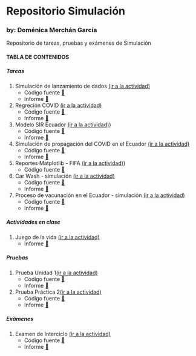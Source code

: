 # Repositorio Simulación
### by: Doménica Merchán García
Repositorio de tareas, pruebas y exámenes de Simulación 


#### TABLA DE CONTENIDOS

##### Tareas
1. Simulación de lanzamiento de dados [(ir a la actividad)](https://github.com/domerchan/Repositorio/tree/main/07-04%20Tarea%201%20(Dados))
    - Código fuente [📌](https://github.com/domerchan/Repositorio/blob/main/07-04%20Tarea%201%20(Dados)/tarea1.py)
    - Informe [📌](https://github.com/domerchan/Repositorio/blob/main/07-04%20Tarea%201%20(Dados)/Informe.pdf)
2. Regreción COVID [(ir a la actividad)](https://github.com/domerchan/Repositorio/tree/main/23-04%20Tarea%202%20(Regresi%C3%B3n%20COVID))
    - Código fuente [📌](https://github.com/domerchan/Repositorio/blob/main/23-04%20Tarea%202%20(Regresi%C3%B3n%20COVID)/Regresion%20COVID.ipynb)
    - Informe [📌](https://github.com/domerchan/Repositorio/blob/main/23-04%20Tarea%202%20(Regresi%C3%B3n%20COVID)/Informe%20Regresion%20COVID.pdf)
3. Modelo SIR Ecuador [(ir a la actividad)](https://github.com/domerchan/Repositorio/tree/main/04-25%20Contagio%20COVID%20SIR))
    - Código fuente [📌](https://github.com/domerchan/Repositorio/blob/main/04-25%20Contagio%20COVID%20SIR/Modelo%20SIR%20-%20contagios%20COVID.ipynb)
    - Informe [📌](https://github.com/domerchan/Repositorio/blob/main/04-25%20Contagio%20COVID%20SIR/Informe%20-%20Modelo%20SIR%20-%20contagios%20COVID.pdf)
4. Simulación de propagación del COVID en el Ecuador [(ir a la actividad)](https://github.com/domerchan/Repositorio/tree/main/04-19%20Propagaci%C3%B3n%20COVID)
    - Código fuente [📌](https://github.com/domerchan/Repositorio/blob/main/04-19%20Propagaci%C3%B3n%20COVID/Codigo.ipynb)
    - Informe [📌](https://github.com/domerchan/Repositorio/blob/main/04-19%20Propagaci%C3%B3n%20COVID/Informe.pdf)
5. Reportes Matplotlib - FIFA [(ir a la actividad)](https://github.com/domerchan/Repositorio/tree/main/05-05%20Reportes%20Fifa))
    - Código fuente [📌](https://github.com/domerchan/Repositorio/blob/main/05-05%20Reportes%20Fifa/Reportes%20Fifa.ipynb)
6. Car Wash - simulación [(ir a la actividad)](https://github.com/domerchan/Repositorio/tree/main/05-10%20Car%20Wash)
    - Código fuente [📌](https://github.com/domerchan/Repositorio/blob/main/05-10%20Car%20Wash/C%C3%B3digo.ipynb)
    - Informe [📌](https://github.com/domerchan/Repositorio/blob/main/05-10%20Car%20Wash/Informe.pdf)
7. Proceso de vacunación en el Ecuador - simulación [(ir a la actividad)](https://github.com/domerchan/Repositorio/tree/main/06-04%20Vacunaci%C3%B3n%20Ecuador)
    - Código fuente [📌](https://github.com/domerchan/Repositorio/blob/main/06-04%20Vacunaci%C3%B3n%20Ecuador/C%C3%B3digo.ipynb)
    - Informe [📌](https://github.com/domerchan/Repositorio/blob/main/06-04%20Vacunaci%C3%B3n%20Ecuador/Informe.pdf)


##### Actividades en clase
1. Juego de la vida [(ir a la actividad)](https://github.com/domerchan/Repositorio/tree/main/09-04%20Actividad%201%20(Juego%20de%20la%20vida))
    - Informe [📌](https://github.com/domerchan/Repositorio/blob/main/09-04%20Actividad%201%20(Juego%20de%20la%20vida)/Informe.pdf)


##### Pruebas
1. Prueba Unidad 1[(ir a la actividad)](https://github.com/domerchan/Repositorio/tree/main/12-05%20Prueba%20Pr%C3%A1ctica%201)
    - Código fuente [📌](https://github.com/domerchan/Repositorio/blob/main/12-05%20Prueba%20Pr%C3%A1ctica%201/Prueba.ipynb)
    - Informe [📌](https://github.com/domerchan/Repositorio/blob/main/12-05%20Prueba%20Pr%C3%A1ctica%201/Prueba.pdf)
2. Prueba Práctica 2[(ir a la actividad)](https://github.com/domerchan/Repositorio/tree/main/06-30%20Prueba%20pr%C3%A1ctica%202)
    - Código fuente [📌](https://github.com/domerchan/Repositorio/blob/main/06-30%20Prueba%20pr%C3%A1ctica%202/Prueba.ipynb)
    - Informe [📌](https://github.com/domerchan/Repositorio/blob/main/06-30%20Prueba%20pr%C3%A1ctica%202/Informe.pdf)


##### Exámenes
1. Examen de Interciclo [(ir a la actividad)](https://github.com/domerchan/Repositorio/tree/main/06-03%20Examen%20Interciclo)
    - Código fuente [📌](https://github.com/domerchan/Repositorio/blob/main/06-03%20Examen%20Interciclo/Examen.ipynb)
    - Informe [📌](https://github.com/domerchan/Repositorio/blob/main/06-03%20Examen%20Interciclo/Informe.pdf)
